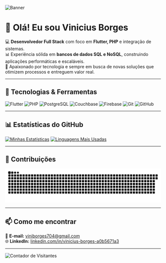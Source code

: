 <!-- Banner no topo -->
![Banner](https://via.placeholder.com/1200x300/0d1117/00aaff?text=Vinicius+Borges+%7C+Desenvolvedor+Full+Stack)

# 👋 Olá! Eu sou Vinicius Borges
💻 **Desenvolvedor Full Stack** com foco em **Flutter, PHP** e integração de sistemas.  
📊 Experiência sólida em **bancos de dados SQL e NoSQL**, construindo aplicações performáticas e escaláveis.  
🚀 Apaixonado por tecnologia e sempre em busca de novas soluções que otimizem processos e entreguem valor real.

---

## 🚀 Tecnologias & Ferramentas
![Flutter](https://img.shields.io/badge/Flutter-02569B?style=for-the-badge&logo=flutter&logoColor=white)
![PHP](https://img.shields.io/badge/PHP-777BB4?style=for-the-badge&logo=php&logoColor=white)
![PostgreSQL](https://img.shields.io/badge/PostgreSQL-336791?style=for-the-badge&logo=postgresql&logoColor=white)
![Couchbase](https://img.shields.io/badge/Couchbase-EA2328?style=for-the-badge&logo=couchbase&logoColor=white)
![Firebase](https://img.shields.io/badge/Firebase-FFCA28?style=for-the-badge&logo=firebase&logoColor=black)
![Git](https://img.shields.io/badge/Git-F05032?style=for-the-badge&logo=git&logoColor=white)
![GitHub](https://img.shields.io/badge/GitHub-181717?style=for-the-badge&logo=github&logoColor=white)

---

## 📊 Estatísticas do GitHub
[![Minhas Estatísticas](https://github-readme-stats.vercel.app/api?username=ViniciusRBS&show_icons=true&theme=tokyonight)](https://github.com/SEU_USUARIO)
[![Linguagens Mais Usadas](https://github-readme-stats.vercel.app/api/top-langs/?username=ViniciusRBS&layout=compact&theme=tokyonight)](https://github.com/SEU_USUARIO)

---

## 🐍 Contribuições
![Snake animation](https://github.com/ViniciusRBS/ViniciusRBS/blob/output/github-contribution-grid-snake.svg)

---

## 📫 Como me encontrar
📧 **E-mail:** [viniborges704@gmail.com](mailto:viniborges704@gmail.com)  
🌐 **LinkedIn:** [linkedin.com/in/vinicius-borges-a0b5671a3](https://www.linkedin.com/in/vinicius-borges-a0b5671a3)  

---

![Contador de Visitantes](https://komarev.com/ghpvc/?username=ViniciusRBS&color=blue)

